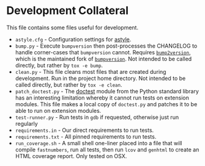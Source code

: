 # Development Collateral

This file contains some files useful for development.

- `astyle.cfg` - Configuration settings for [astyle](http://astyle.sourceforge.net/).
- `bump.py` - Execute `bumpversion` then post-processes the CHANGELOG to handle corner-cases
  that `bumpversion` cannot. Requires [`bump2version`](https://github.com/c4urself/bump2version),
  which is the maintained fork of [`bumpversion`](https://github.com/peritus/bumpversion).
  Not intended to be called directly, but rather by `tox -e bump`.
- `clean.py` - This file cleans most files that are created during development.
  Run in the project home directory.
  Not intended to be called directly, but rather by `tox -e clean`.
- `patch_doctest.py` -
  The [doctest](https://docs.python.org/3/library/doctest.html) module
  from the Python standard library has an interesting limitation
  whereby it cannot run tests on extension modules. This file
  makes a local copy of `doctest.py` and patches it to be able to run
  on extension modules.
- `test-runner.py` - Run tests in `gdb` if requested, otherwise just run regularly
- `requirements.in` - Our direct requirements to run tests.
- `requirements.txt` - All pinned requirements to run tests.
- `run_coverage.sh` - A small shell one-liner placed into a file that
  will compile `fastnumbers`, run all tests, then run `lcov` and
  `genhtml` to create an HTML coverage report. Only tested on OSX.
